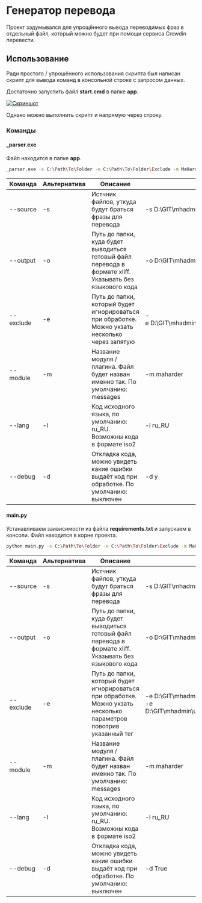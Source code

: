 # Генератор перевода

Проект задумывался для упрощённого вывода переводимых фраз в отдельный файл, который можно будет при помощи сервиса Crowdin перевести.

## Использование

Ради простого / упрошённого использования скрипта был написан скрипт для вывода команд в консольной строке с запросом данных.

Достаточно запустить файл **start.cmd** в папке **app**.

[![Скриншот](https://i120.fastpic.org/thumb/2022/0924/41/57b6f862dc5a10f5eeb6b60ae4170e41.jpeg)](https://fastpic.org/view/120/2022/0924/57b6f862dc5a10f5eeb6b60ae4170e41.png.html)

Однако можно выполнить скрипт и напрямую через строку.

### Команды

#### _parser.exe

Файл находится в папке **app**.

```bash
_parser.exe -s C:\Path\To\Folder -e C:\Path\To\Folder\Exclude -m MaHarder -l ru_RU -o C:\Path\To\Output -d y
```


| Команда | Альтернатива | Описание                                                                                                                                                                           | Пример                                                                                                   |
| -------------- | ------------------------ | ------------------------------------------------------------------------------------------------------------------------------------------------------------------------------------------ | -------------------------------------------------------------------------------------------------------------- |
| --source       | -s                       | Истчник файлов, уткуда будут браться фразы для перевода                                                                                     | -s D:\GIT\mhadmin\upload                                                                                      |
| --output       | -o                       | Путь до папки, куда будет выводиться готовый файл перевода в формате xliff. Указывать без языкового кода | -o D:\GIT\mhadmin\upload\engine\inc\maharder\\_locales                                                        |
| --exclude      | -e                       | Путь до папки, который будет игнорироваться при обработке. Можно укзать несколько через запятую           | -e D:\GIT\mhadmin\upload\engine\inc\maharder\\_locales,D:\GIT\mhadmin\upload\engine\inc\maharder\admin\assets |
| --module       | -m                       | Название модуля / плагина. Файл будет назван именно так. По умолчанию: messages                                                    | -m maharder                                                                                                    |
| --lang         | -l                       | Код исходного языка, по умолчанию: ru_RU. Возможны кода в формате iso2                                                                     | -l ru_RU                                                                                                       |
| --debug        | -d                       | Откладка кода, можно увидеть какие ошибки выдаёт код при обработке. По умолчанию: выключен                      | -d y                                                                                                           |

#### main.py

Устанавливаем заивисимости из файла **requirements.txt** и запускаем в консоли. Файл находится в корне проекта.

```bash
python main.py -s C:\Path\To\Folder -e C:\Path\To\Folder\Exclude -m MaHarder -l ru_RU -o C:\Path\To\Output -d True
```


| Команда | Альтернатива | Описание                                                                                                                                                                                                       | Пример                                                                                                      |
| -------------- | ------------------------ | ---------------------------------------------------------------------------------------------------------------------------------------------------------------------------------------------------------------------- | ----------------------------------------------------------------------------------------------------------------- |
| --source       | -s                       | Истчник файлов, уткуда будут браться фразы для перевода                                                                                                                 | -s D:\GIT\mhadmin\upload                                                                                         |
| --output       | -o                       | Путь до папки, куда будет выводиться готовый файл перевода в формате xliff. Указывать без языкового кода                             | -o D:\GIT\mhadmin\upload\engine\inc\maharder\\_locales                                                           |
| --exclude      | -e                       | Путь до папки, который будет игнорироваться при обработке. Можно укзать несколько параметров повотрив указанный тег | -e D:\GIT\mhadmin\upload\engine\inc\maharder\\_locales -e D:\GIT\mhadmin\upload\engine\inc\maharder\admin\assets |
| --module       | -m                       | Название модуля / плагина. Файл будет назван именно так. По умолчанию: messages                                                                                | -m maharder                                                                                                       |
| --lang         | -l                       | Код исходного языка, по умолчанию: ru_RU. Возможны кода в формате iso2                                                                                                 | -l ru_RU                                                                                                          |
| --debug        | -d                       | Откладка кода, можно увидеть какие ошибки выдаёт код при обработке. По умолчанию: выключен                                                  | -d True                                                                                                           |
